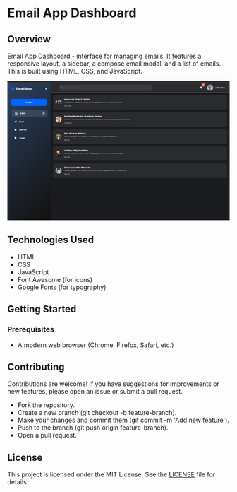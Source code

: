 # Email App Dashboard

## Overview

Email App Dashboard - interface for managing emails. It features a responsive layout, a sidebar, a compose email modal, and a list of emails. This is built using HTML, CSS, and JavaScript.

![Email App Dashboard](IMG_20241107_181105.jpg)

## Technologies Used

- HTML
- CSS
- JavaScript
- Font Awesome (for icons)
- Google Fonts (for typography)

## Getting Started

### Prerequisites

- A modern web browser (Chrome, Firefox, Safari, etc.)

## Contributing
Contributions are welcome! If you have suggestions for improvements or new features, please open an issue or submit a pull request.

- Fork the repository.
- Create a new branch (git checkout -b feature-branch).
- Make your changes and commit them (git commit -m 'Add new feature').
- Push to the branch (git push origin feature-branch).
- Open a pull request.

## License

This project is licensed under the MIT License. See the [LICENSE](LICENSE) file for details.
